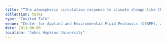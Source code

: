 ```yaml
---
title: "“The atmospheric circulation response to climate change-like thermal forcings in an idealized GCM”"
collection: talks
type: "Invited Talk"
venue: "Center for Applied and Environmental Fluid Mechanics (CEAFM), and Center for Ocean Land Atmosphere (COLA)"
date: 2011-00-00
location: "Johns Hopkins University"
---
```

